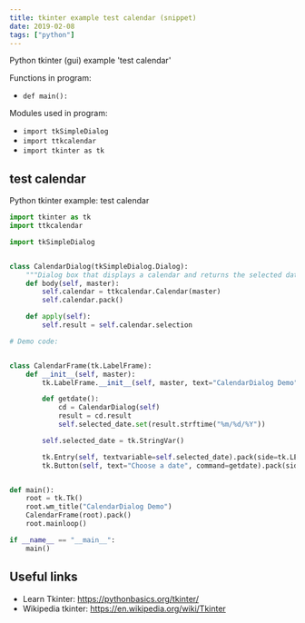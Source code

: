 ```yaml
---
title: tkinter example test calendar (snippet)
date: 2019-02-08
tags: ["python"]
---
```

Python tkinter (gui) example 'test calendar'

Functions in program: 
* `def main():`

Modules used in program: 
* `import tkSimpleDialog`
* `import ttkcalendar`
* `import tkinter as tk`

## test calendar

Python tkinter example: test calendar

```python
import tkinter as tk
import ttkcalendar

import tkSimpleDialog


class CalendarDialog(tkSimpleDialog.Dialog):
    """Dialog box that displays a calendar and returns the selected date"""
    def body(self, master):
        self.calendar = ttkcalendar.Calendar(master)
        self.calendar.pack()

    def apply(self):
        self.result = self.calendar.selection

# Demo code:


class CalendarFrame(tk.LabelFrame):
    def __init__(self, master):
        tk.LabelFrame.__init__(self, master, text="CalendarDialog Demo")

        def getdate():
            cd = CalendarDialog(self)
            result = cd.result
            self.selected_date.set(result.strftime("%m/%d/%Y"))

        self.selected_date = tk.StringVar()

        tk.Entry(self, textvariable=self.selected_date).pack(side=tk.LEFT)
        tk.Button(self, text="Choose a date", command=getdate).pack(side=tk.LEFT)


def main():
    root = tk.Tk()
    root.wm_title("CalendarDialog Demo")
    CalendarFrame(root).pack()
    root.mainloop()

if __name__ == "__main__":
    main()


```

## Useful links

- Learn Tkinter: https://pythonbasics.org/tkinter/
- Wikipedia tkinter: https://en.wikipedia.org/wiki/Tkinter
